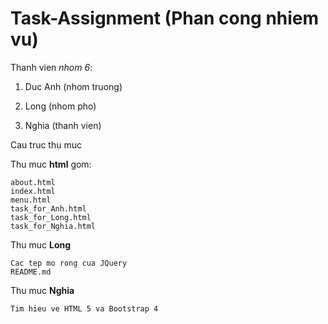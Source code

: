 # Task-Assignment (Phan cong nhiem vu)

Thanh vien <i>nhom 6</i>:

1. Duc Anh (nhom truong)

2. Long (nhom pho)

3. Nghia (thanh vien)

Cau truc thu muc

Thu muc <b>html</b> gom:

    about.html
    index.html
    menu.html
    task_for_Anh.html
    task_for_Long.html
    task_for_Nghia.html

Thu muc <b>Long</b>

    Cac tep mo rong cua JQuery
    README.md

Thu muc <b>Nghia</b>

    Tim hieu ve HTML 5 va Bootstrap 4
